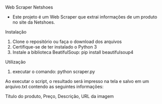 Web Scraper Netshoes

- Este projeto é um Web Scraper que extrai informações de um produto no site da Netshoes.

Instalação

1. Clone o repositório ou faça o download dos arquivos
2. Certifique-se de ter instalado o Python 3
3. Instale a biblioteca BeatifulSoup: pip install beautifulsoup4 

Utilização

1. executar o comando: python scraper.py

Ao executar o script, o resultado será impresso na tela e salvo em um arquivo.txt contendo as seguintes informações:

Título do produto,
Preço,
Descrição,
URL da imagem
